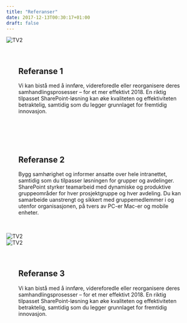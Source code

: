 ```yaml
---
title: "Referanser"
date: 2017-12-13T00:30:17+01:00
draft: false
---
```


<div class="container">
    <div class="row">
        <div class="col-md-12 content-case mt-4 mb-4">
            <div class="row no-gutters">
                <div class="col-md-12 col-lg-6"><img class="img-fluid" src="/pointtaken/img/startup-photos.jpg" alt="TV2" /></div>
                <div class="col-md-12 col-lg-6" style="padding:2rem">
                    <div class="heading">
                        <h2>Referanse 1</h2>
                    </div>
                    <p>Vi kan bistå med å innføre, videreforedle eller reorganisere deres samhandlingsprosesser – for et mer effektivt 2018. En riktig tilpasset SharePoint-løsning kan øke kvaliteten og effektiviteten betraktelig, samtidig som du legger grunnlaget for fremtidig innovasjon.</p>
                    <!-- <a class="btn btn-primary btn-out" href="/kurs" role="button">Les mer om migrering</a> -->
                </div>
            </div>
        </div>
        <div class="col-md-12 content-case mt-4 mb-4">
            <div class="row no-gutters">
                <div class="col-md-12 col-lg-6" style="padding:2rem">
                    <div class="heading">
                        <h2>Referanse 2</h2>
                    </div>
                    <p>Bygg samhørighet og informer ansatte over hele intranettet, samtidig som du tilpasser løsningen for grupper og avdelinger. SharePoint styrker teamarbeid med dynamiske og produktive gruppeområder for hver prosjektgruppe og hver avdeling. Du kan samarbeide uanstrengt og sikkert med gruppemedlemmer i og utenfor organisasjonen, på tvers av PC-er Mac-er og mobile enheter.</p>
                    <!-- <a class="btn btn-primary btn-out" href="/kurs" role="button">Les mer om intranett</a> -->
                </div>            
                <div class="col-md-12 col-lg-6"><img class="img-fluid" src="/pointtaken/img/startup-photos.jpg" alt="TV2" /></div>
            </div>
        </div> 
        <div class="col-md-12 content-case mt-4 mb-4">
            <div class="row no-gutters">
                <div class="col-md-12 col-lg-6"><img class="img-fluid" src="/pointtaken/img/startup-photos.jpg" alt="TV2" /></div>
                <div class="col-md-12 col-lg-6" style="padding:2rem">
                    <div class="heading">
                        <h2>Referanse 3</h2>
                    </div>
                    <p>Vi kan bistå med å innføre, videreforedle eller reorganisere deres samhandlingsprosesser – for et mer effektivt 2018. En riktig tilpasset SharePoint-løsning kan øke kvaliteten og effektiviteten betraktelig, samtidig som du legger grunnlaget for fremtidig innovasjon.</p>
                    <!-- <a class="btn btn-primary btn-out" href="/kurs" role="button">Les mer om migrering</a> -->
                </div>
            </div>
        </div>               
    </div>
</div>